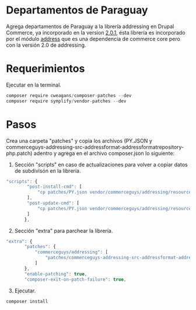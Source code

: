 # Departamentos de Paraguay
Agrega departamentos de Paraguay a la librería addressing en Drupal Commerce, ya incorporado en la version [2.0.1](https://github.com/commerceguys/addressing/blob/v2.0.1/resources/subdivision/PY.json), ésta librería es incorporado por el módulo [address](https://www.drupal.org/project/address) que es una dependencia de commerce core pero con la versión 2.0 de addressing.
# Requerimientos
Ejecutar en la terminal.
```javascript
composer require cweagans/composer-patches --dev
composer require symplify/vendor-patches --dev
```
# Pasos
Crea una carpeta "patches" y copia los archivos (PY.JSON y commerceguys-addressing-src-addressformat-addressformatrepository-php.patch) adentro y agrega en el archivo composer.json lo siguiente:
1. Sección "scripts" en caso de actualizaciones para volver a copiar datos de subdivisón en la librería.
```javascript
"scripts": {
        "post-install-cmd": [
            "cp patches/PY.json vendor/commerceguys/addressing/resources/subdivision/"
        ],
        "post-update-cmd": [
            "cp patches/PY.json vendor/commerceguys/addressing/resources/subdivision/"
        ]
       },
```
 2. Sección "extra" para parchear la librería.
 ```javascript
 "extra": {
        "patches": {
            "commerceguys/addressing": [
                "patches/commerceguys-addressing-src-addressformat-addressformatrepository-php.patch"
            ]
        },
        "enable-patching": true,
        "composer-exit-on-patch-failure": true,
 ```
 3. Ejecutar.
```javascript
composer install
```
